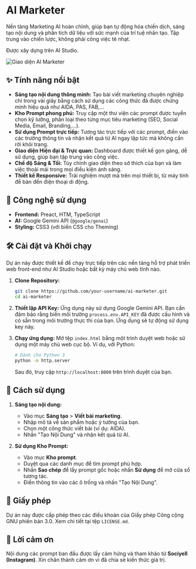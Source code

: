 # AI Marketer

Nền tảng Marketing AI hoàn chỉnh, giúp bạn tự động hóa chiến dịch, sáng tạo nội dung và phân tích dữ liệu với sức mạnh của trí tuệ nhân tạo. Tập trung vào chiến lược, không phải công việc tẻ nhạt.

Được xây dựng trên AI Studio.

![Giao diện AI Marketer](https://storage.googleapis.com/gemini-codelab-images/aimarketer-demo.png)

## ✨ Tính năng nổi bật

*   **Sáng tạo nội dung thông minh:** Tạo bài viết marketing chuyên nghiệp chỉ trong vài giây bằng cách sử dụng các công thức đã được chứng minh hiệu quả như AIDA, PAS, FAB,...
*   **Kho Prompt phong phú:** Truy cập một thư viện các prompt được tuyển chọn kỹ lưỡng, phân loại theo từng mục tiêu marketing (SEO, Social Media, Email, Branding,...).
*   **Sử dụng Prompt trực tiếp:** Tương tác trực tiếp với các prompt, điền vào các trường thông tin và nhận kết quả từ AI ngay lập tức mà không cần rời khỏi trang.
*   **Giao diện Hiện đại & Trực quan:** Dashboard được thiết kế gọn gàng, dễ sử dụng, giúp bạn tập trung vào công việc.
*   **Chế độ Sáng & Tối:** Tùy chỉnh giao diện theo sở thích của bạn và làm việc thoải mái trong mọi điều kiện ánh sáng.
*   **Thiết kế Responsive:** Trải nghiệm mượt mà trên mọi thiết bị, từ máy tính để bàn đến điện thoại di động.

## 🚀 Công nghệ sử dụng

*   **Frontend:** Preact, HTM, TypeScript
*   **AI:** Google Gemini API (`@google/genai`)
*   **Styling:** CSS3 (với biến CSS cho Theming)

## 🛠️ Cài đặt và Khởi chạy

Dự án này được thiết kế để chạy trực tiếp trên các nền tảng hỗ trợ phát triển web front-end như AI Studio hoặc bất kỳ máy chủ web tĩnh nào.

1.  **Clone Repository:**
    ```bash
    git clone https://github.com/your-username/ai-marketer.git
    cd ai-marketer
    ```

2.  **Thiết lập API Key:**
    Ứng dụng này sử dụng Google Gemini API. Bạn cần đảm bảo rằng biến môi trường `process.env.API_KEY` đã được cấu hình và có sẵn trong môi trường thực thi của bạn. Ứng dụng sẽ tự động sử dụng key này.

3.  **Chạy ứng dụng:**
    Mở tệp `index.html` bằng một trình duyệt web hoặc sử dụng một máy chủ web cục bộ.
    Ví dụ, với Python:
    ```bash
    # Dành cho Python 3
    python -m http.server
    ```
    Sau đó, truy cập `http://localhost:8000` trên trình duyệt của bạn.

## 📖 Cách sử dụng

1.  **Sáng tạo nội dung:**
    *   Vào mục **Sáng tạo** > **Viết bài marketing**.
    *   Nhập mô tả về sản phẩm hoặc ý tưởng của bạn.
    *   Chọn một công thức viết bài (ví dụ: AIDA).
    *   Nhấn "Tạo Nội Dung" và nhận kết quả từ AI.

2.  **Sử dụng Kho Prompt:**
    *   Vào mục **Kho prompt**.
    *   Duyệt qua các danh mục để tìm prompt phù hợp.
    *   Nhấn **Sao chép** để lấy prompt gốc hoặc nhấn **Sử dụng** để mở cửa sổ tương tác.
    *   Điền thông tin vào các ô trống và nhấn "Tạo Nội Dung".

## 📄 Giấy phép

Dự án này được cấp phép theo các điều khoản của Giấy phép Công cộng GNU phiên bản 3.0. Xem chi tiết tại tệp `LICENSE.md`.

## 🙏 Lời cảm ơn

Nội dung các prompt ban đầu được lấy cảm hứng và tham khảo từ **Sociyell (Instagram)**. Xin chân thành cảm ơn vì đã chia sẻ kiến thức giá trị.
